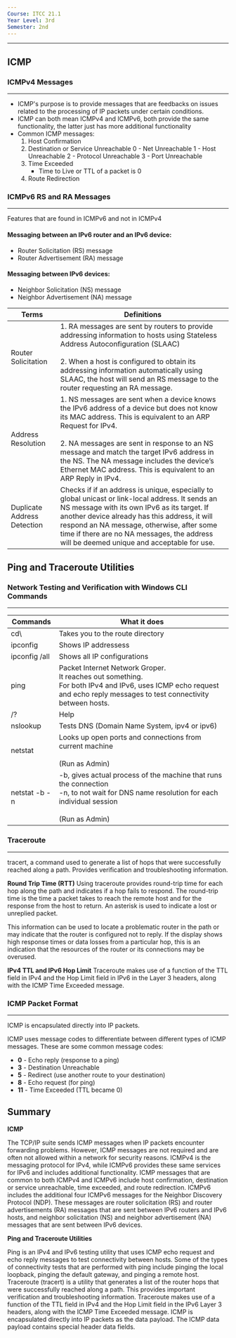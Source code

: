 ```yaml
---
Course: ITCC 21.1
Year Level: 3rd
Semester: 2nd
---
```

---
## ICMP
### ICMPv4 Messages
---
- ICMP's purpose is to provide messages that are feedbacks on issues related to the processing of IP packets under certain conditions.
- ICMP can both mean ICMPv4 and ICMPv6, both provide the same functionality, the latter just has more additional functionality
- Common ICMP messages:
	1. Host Confirmation
	2. Destination or Service Unreachable
		0 - Net Unreachable
		1 - Host Unreachable
		2 - Protocol Unreachable
		3 - Port Unreachable
	3. Time Exceeded
		- Time to Live or TTL of a packet is 0
	4. Route Redirection

### ICMPv6 RS and RA Messages
---
Features that are found in ICMPv6 and not in ICMPv4

#### Messaging between an IPv6 router and an IPv6 device:
- Router Solicitation (RS) message
- Router Advertisement (RA) message

#### Messaging between IPv6 devices:
- Neighbor Solicitation (NS) message
- Neighbor Advertisement (NA) message


| Terms                       | Definitions                                                                                                                                                                                                                                                                                                                                                                |
| --------------------------- | -------------------------------------------------------------------------------------------------------------------------------------------------------------------------------------------------------------------------------------------------------------------------------------------------------------------------------------------------------------------------- |
| Router Solicitation         | 1. RA messages are sent by routers to provide addressing information to hosts using Stateless Address Autoconfiguration (SLAAC)<br><br>2. When a host is configured to obtain its addressing information automatically using SLAAC, the host will send an RS message to the router requesting an RA message.                                                               |
| Address Resolution          | 1. NS messages are sent when a device knows the IPv6 address of a device but does not know its MAC address. This is equivalent to an ARP Request for IPv4.<br><br>2. NA messages are sent in response to an NS message and match the target IPv6 address in the NS. The NA message includes the device’s Ethernet MAC address. This is equivalent to an ARP Reply in IPv4. |
| Duplicate Address Detection | Checks if if an address is unique, especially to global unicast or link-local address. It sends an NS message with its own IPv6 as its target. If another device already has this address, it will respond an NA message, otherwise, after some time if there are no NA messages, the address will be deemed unique and acceptable for  use.                               |

## Ping and Traceroute Utilities
### Network Testing and Verification with Windows CLI Commands
---

| Commands      | What it does                                                                                                                                                               |
| ------------- | -------------------------------------------------------------------------------------------------------------------------------------------------------------------------- |
| cd\           | Takes you to the route directory                                                                                                                                           |
| ipconfig      | Shows IP addressess                                                                                                                                                        |
| ipconfig /all | Shows all IP configurations                                                                                                                                                |
| ping          | Packet Internet Network Groper.<br>It reaches out something.<br>For both IPv4 and IPv6, uses ICMP echo request and echo reply messages to test connectivity between hosts. |
| /?            | Help                                                                                                                                                                       |
| nslookup      | Tests DNS (Domain Name System, ipv4 or ipv6)                                                                                                                               |
| netstat       | Looks up open ports and connections from current machine<br><br>(Run as Admin)                                                                                             |
| netstat -b -n | -b, gives actual process of the machine that runs the connection<br>-n, to not wait for DNS name resolution for each individual session<br><br>(Run as Admin)              |

### Traceroute
---
tracert, a command used to generate a list of hops that were successfully reached along a path. Provides verification and troubleshooting information.

**Round Trip Time (RTT)**
Using traceroute provides round-trip time for each hop along the path and indicates if a hop fails to respond. The round-trip time is the time a packet takes to reach the remote host and for the response from the host to return. An asterisk is used to indicate a lost or unreplied packet.

This information can be used to locate a problematic router in the path or may indicate that the router is configured not to reply. If the display shows high response times or data losses from a particular hop, this is an indication that the resources of the router or its connections may be overused.

**IPv4 TTL and IPv6 Hop Limit**
Traceroute makes use of a function of the TTL field in IPv4 and the Hop Limit field in IPv6 in the Layer 3 headers, along with the ICMP Time Exceeded message.

### ICMP Packet Format
---
ICMP is encapsulated directly into IP packets.

ICMP uses message codes to differentiate between different types of ICMP messages. These are some common message codes:

- **0** - Echo reply (response to a ping)
- **3** - Destination Unreachable
- **5** - Redirect (use another route to your destination)
- **8** - Echo request (for ping)
- **11** - Time Exceeded (TTL became 0)


## Summary
**ICMP**

The TCP/IP suite sends ICMP messages when IP packets encounter forwarding problems. However, ICMP messages are not required and are often not allowed within a network for security reasons. ICMPv4 is the messaging protocol for IPv4, while ICMPv6 provides these same services for IPv6 and includes additional functionality. ICMP messages that are common to both ICMPv4 and ICMPv6 include host confirmation, destination or service unreachable, time exceeded, and route redirection. ICMPv6 includes the additional four ICMPv6 messages for the Neighbor Discovery Protocol (NDP). These messages are router solicitation (RS) and router advertisements (RA) messages that are sent between IPv6 routers and IPv6 hosts, and neighbor solicitation (NS) and neighbor advertisement (NA) messages that are sent between IPv6 devices.

**Ping and Traceroute Utilities**

Ping is an IPv4 and IPv6 testing utility that uses ICMP echo request and echo reply messages to test connectivity between hosts. Some of the types of connectivity tests that are performed with ping include pinging the local loopback, pinging the default gateway, and pinging a remote host. Traceroute (tracert) is a utility that generates a list of the router hops that were successfully reached along a path. This provides important verification and troubleshooting information. Traceroute makes use of a function of the TTL field in IPv4 and the Hop Limit field in the IPv6 Layer 3 headers, along with the ICMP Time Exceeded message. ICMP is encapsulated directly into IP packets as the data payload. The ICMP data payload contains special header data fields.